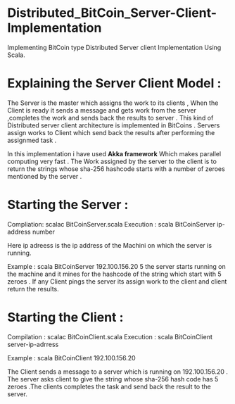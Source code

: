 Distributed_BitCoin_Server-Client-Implementation
====================================

Implementing BitCoin type Distributed Server client Implementation Using Scala.


Explaining the Server Client Model :
==================================
The Server is the master which assigns the work to its clients , When the Client is ready it sends a message and gets work from the server ,completes the work and sends back the results to server . This kind of Distributed server client architecture is implemented in BitCoins . Servers assign works to Client which send back the results after performing the assignmed task .

In this implementation i have used <b>Akka framework</b> Which makes parallel computing very fast . The Work assigned by the server to the client is to return the strings whose sha-256 hashcode starts with a number of zeroes mentioned by the server .

Starting the Server :
====================

Compliation: scalac BitCoinServer.scala 
Execution : scala BitCoinServer ip-address number

Here ip adreess is the ip address of the Machini on which the server is running.

Example : scala BitCoinServer 192.100.156.20 5
the server starts running on the machine and it mines for the hashcode of the string which start with 5 zeroes . If any Client pings the server its assign work to the client and client return the results.


Starting the Client :
=====================
Compilation : scalac BitCoinClient.scala 
Execution : scala BitCoinClient server-ip-adrress

Example : scala BitCoinClient 192.100.156.20

The Client sends a message to a server which is running on 192.100.156.20 . The server asks client to give the string whose sha-256 hash code has 5 zeroes .The clients completes the task and send back the result to the server. 
